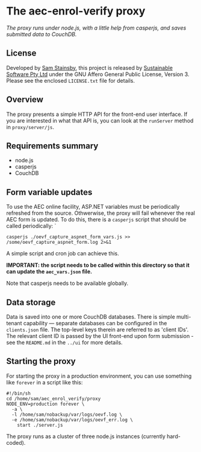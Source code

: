 # The aec-enrol-verify proxy

*The proxy runs under node.js, with a little help from casperjs, and
saves submitted data to CouchDB.*

## License

Developed by [Sam Stainsby](mailto:sam@stainsby.id.au),
this project is released by
[Sustainable Software Pty Ltd](http://www.sustainablesoftware.com.au/)
under the GNU Affero General Public License, Version 3. Please see the
enclosed `LICENSE.txt` file for details.


## Overview

The proxy presents a simple HTTP API for the front-end user interface.
If you are interested in what that API is, you can look at the
`runServer` method in `proxy/server/js`.


## Requirements summary

  * node.js
  * casperjs
  * CouchDB


## Form variable updates

To use the AEC online facility, ASP.NET variables must be periodically refreshed
from the source. Othwerwise, the proxy will fail whenever the real AEC form is
updated. To do this, there is a `casperjs` script that should
be called periodically:
`
```
casperjs ./oevf_capture_aspnet_form_vars.js >> /some/oevf_capture_aspnet_form.log 2>&1
```

A simple script and cron job can achieve this.

**IMPORTANT: the script needs to be called within this directory so that it can
update the `aec_vars.json` file.**

Note that casperjs needs to be available globally.


## Data storage

Data is saved into one or more CouchDB databases. There is simple multi-tenant 
capability — separate databases can be configured in the `clients.json`
file. The top-level keys therein are referred to as 'client IDs'. The
relevant client ID is passed by the UI front-end upon form submission - see 
the `README.md` in the `../ui` for more details.


## Starting the proxy

For starting the proxy in a production environment, you can use something
like `forever` in a script like this:

```
#!/bin/sh
cd /home/sam/aec_enrol_verify/proxy
NODE_ENV=production forever \
  -a \
  -l /home/sam/nobackup/var/logs/oevf.log \
  -e /home/sam/nobackup/var/logs/oevf_err.log \
    start ./server.js
```
The proxy runs as a cluster of three node.js instances (currently hard-coded).
